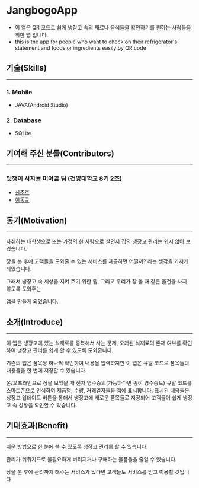 # JangbogoApp

* 이 앱은 QR 코드로 쉽게 냉장고 속의 재료나 음식들을 확인하기를 원하는 사람들을 위한 앱 입니다.
* this is the app for people who want to check on their refrigerator's statement and foods or ingredients easily by QR code

## 기술(Skills)
---------------
### 1. Mobile
* JAVA(Android Studio)

### 2. Database
* SQLite

## 기여해 주신 분들(Contributors)
--------------------------------
### 멋쟁이 사자들 미아콜 팀 (건양대학교 8기 2조)

* [신준호](https://github.com/shinjuno123)
* [이동규](https://github.com/DongGyu1996)

## 동기(Motivation)
-------------------

자취하는 대학생으로 또는 가정의 한 사람으로 살면서 집의 냉장고 관리는 쉽지 않아 보였습니다.

장을 본 후에 고객들을 도와줄 수 있는 서비스를 제공하면 어떨까? 라는 생각을 가지게 되었습니다.

그래서 냉장고 속 세상을 지켜 주기 위한 앱, 그리고 우리가 장 볼 때 같은 물건을 사지 않도록 도와주는

앱을 만들게 되었습니다.


## 소개(Introduce)
-------------------

이 앱은 냉장고에 있는 식재료를 중복해서 사는 문제, 오래된 식재료의 존재 여부를 확인하여 냉장고 관리를 쉽게 할 수 있도록 도와줍니다.

기존의 앱은 품목당 하나씩 확인하여 내용을 입력하지만 이 앱은 큐알 코드로 품목들의 내용들을 한 번에 저장할 수 있습니다.

온/오프라인으로 장을 보았을 때 전자 영수증의(가능하다면 종이 영수증도) 큐알 코드를 스마트폰으로 인식하여 제품명, 수량, 거래일자들을 앱에 표시합니다. 표시된 내용들은 냉장고 업데이트 버튼을 통해서 냉장고에 새로운 품목들로 저장되어 고객들이 쉽게 냉장고 속 상황을 확인할 수 있습니다.

## 기대효과(Benefit)
--------------------

쉬운 방법으로 한 눈에 볼 수 있도록 냉장고 관리를 할 수 있습니다.

관리가 쉬워지므로 불필요하게 버려지거나 구매하는 물품들을 줄일 수 있습니다.

장을 본 후에 관리까지 해주는 서비스가 있다면 고객들도 서비스를 믿고 이용할 것입니다

